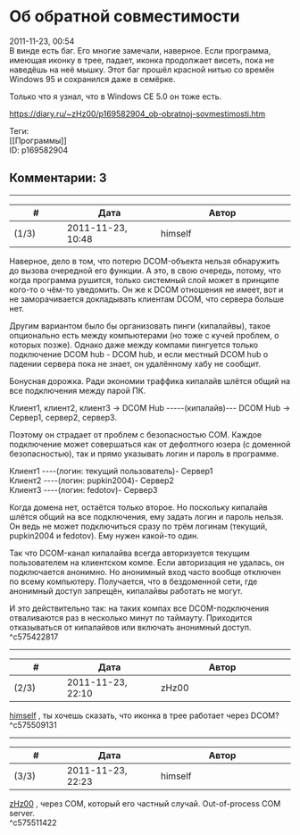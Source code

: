Об обратной совместимости
=========================

  
2011-11-23, 00:54  
 В винде есть баг. Его многие замечали, наверное. Если программа, имеющая иконку в трее, падает, иконка продолжает висеть, пока не наведёшь на неё мышку. Этот баг прошёл красной нитью со времён Windows 95 и сохранился даже в семёрке.   
   
 Только что я узнал, что в Windows CE 5.0 он тоже есть.   
  
<https://diary.ru/~zHz00/p169582904_ob-obratnoj-sovmestimosti.htm>  
  
Теги:  
[[Программы]]  
ID: p169582904  


Комментарии: 3
--------------

  


---



|         #         |              Дата              |                     Автор                     |           ID           |
| --- | --- | --- | --- |
| (1/3) | 2011-11-23, 10:48 | himself | c575422817 |

  
 Наверное, дело в том, что потерю DCOM-объекта нельзя обнаружить до вызова очередной его функции. А это, в свою очередь, потому, что когда программа рушится, только системный слой может в принципе кого-то о чём-то уведомить. Он же к DCOM отношения не имеет, вот и не заморачивается докладывать клиентам DCOM, что сервера больше нет.   
   
 Другим вариантом было бы организовать пинги (кипалайвы), такое опционально есть между компьютерами (но тоже с кучей проблем, о которых позже). Однако даже между компами пингуется только подключение DCOM hub - DCOM hub, и если местный DCOM hub о падении сервера пока не знает, он удалённому хабу не сообщит.   
   
  Бонусная дорожка. Ради экономии траффика кипалайв шлётся общий на все подключения между парой ПК.   
   
 Клиент1, клиент2, клиент3 -> DCOM Hub -----(кипалайв)--- DCOM Hub -> Сервер1, сервер2, сервер3.   
   
 Поэтому он страдает от проблем с безопасностью COM. Каждое подключение может совершаться как от дефолтного юзера (с доменной безопасностью), так и прямо указывать логин и пароль в программе.   
   
 Клиент1 ----(логин: текущий пользователь)- Сервер1   
 Клиент2 ----(логин: pupkin2004)- Сервер2   
 Клиент3 ----(логин: fedotov)- Сервер3   
   
 Когда домена нет, остаётся только второе. Но поскольку кипалайв шлётся общий на все подключения, ему задать логин и пароль нельзя. Он ведь не может подключиться сразу по трём логинам (текущий, pupkin2004 и fedotov). Ему нужен какой-то один.   
   
 Так что DCOM-канал кипалайва всегда авторизуется текущим пользователем на клиентском компе. Если авторизация не удалась, он подключается анонимно. Но анонимный вход часто вообще отключен по всему компьютеру. Получается, что в бездоменной сети, где анонимный доступ запрещён, кипалайвы работать не могут.   
   
 И это действительно так: на таких компах все DCOM-подключения отваливаются раз в несколько минут по таймауту. Приходится отказываться от кипалайвов или включать анонимный доступ.    
 ^c575422817

---



|         #         |              Дата              |                     Автор                     |           ID           |
| --- | --- | --- | --- |
| (2/3) | 2011-11-23, 22:10 | zHz00 | c575509131 |

  
  [himself](/~himself/ "void")  , ты хочешь сказать, что иконка в трее работает через DCOM?   
 ^c575509131

---



|         #         |              Дата              |                     Автор                     |           ID           |
| --- | --- | --- | --- |
| (3/3) | 2011-11-23, 22:23 | himself | c575511422 |

  
  [zHz00](/~zHz00/ "Untitled")  , через COM, который его частный случай. Out-of-process COM server.   
 ^c575511422